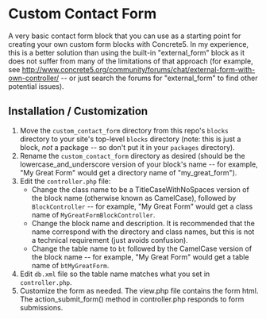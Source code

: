 # Custom Contact Form
A very basic contact form block that you can use as a starting point for creating your own custom form blocks with Concrete5. In my experience, this is a better solution than using the built-in "external_form" block as it does not suffer from many of the limitations of that approach (for example, see http://www.concrete5.org/community/forums/chat/external-form-with-own-controller/ -- or just search the forums for "external_form" to find other potential issues).

## Installation / Customization

1. Move the `custom_contact_form` directory from this repo's `blocks` directory to your site's top-level `blocks` directory (note: this is just a block, *not* a package -- so don't put it in your `packages` directory).
2. Rename the `custom_contact_form` directory as desired (should be the lowercase_and_underscore version of your block's name -- for example, "My Great Form" would get a directory name of "my_great_form").
3. Edit the `controller.php` file:
    * Change the class name to be a TitleCaseWithNoSpaces version of the block name (otherwise known as CamelCase), followed by `BlockController` -- for example, "My Great Form" would get a class name of `MyGreatFormBlockController`.
    * Change the block name and description. It is recommended that the name correspond with the directory and class names, but this is not a technical requirement (just avoids confusion).
    * Change the table name to `bt` followed by the CamelCase version of the block name -- for example, "My Great Form" would get a table name of `btMyGreatForm`.
4. Edit `db.xml` file so the table name matches what you set in `controller.php`.
5. Customize the form as needed. The view.php file contains the form html. The action_submit_form() method in controller.php responds to form submissions.
